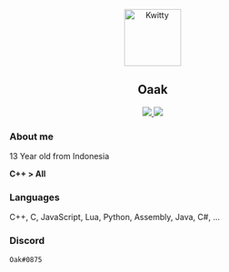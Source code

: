 <p align="center">
 <img width="100px" src="https://cdn.discordapp.com/avatars/894926007423873034/59c948a5fdbc296cbf5392a18bcc8e99.png?size=1024" align="center" alt="Kwitty" />
 <h2 align="center">Oaak</h2>
 <p align="center"></p>
</p>
  <p align="center">
<a href="">
      <img src="https://img.shields.io/badge/Pro-Coder-857aff"/>
    </a>
    <a href="https://en.wikipedia.org/wiki/Leet">
      <img src="https://img.shields.io/badge/C%2B%2B-God-ff4545"/>
    </a>
    <br />
 




### About me

13 Year old from Indonesia

**C++ > All**


### Languages

C++, C, JavaScript, Lua, Python, Assembly, Java, C#, ...

### Discord

`Oak#0875`
